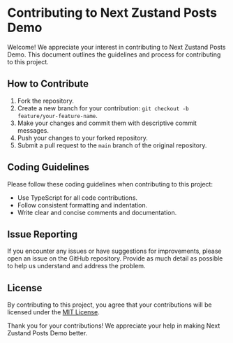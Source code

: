 # Contributing to Next Zustand Posts Demo

Welcome! We appreciate your interest in contributing to Next Zustand Posts Demo. This document outlines the guidelines and process for contributing to this project.

## How to Contribute

1. Fork the repository.
2. Create a new branch for your contribution: `git checkout -b feature/your-feature-name`.
3. Make your changes and commit them with descriptive commit messages.
4. Push your changes to your forked repository.
5. Submit a pull request to the `main` branch of the original repository.

## Coding Guidelines

Please follow these coding guidelines when contributing to this project:

- Use TypeScript for all code contributions.
- Follow consistent formatting and indentation.
- Write clear and concise comments and documentation.

## Issue Reporting

If you encounter any issues or have suggestions for improvements, please open an issue on the GitHub repository. Provide as much detail as possible to help us understand and address the problem.

## License

By contributing to this project, you agree that your contributions will be licensed under the [MIT License](link-to-license.md).

Thank you for your contributions! We appreciate your help in making Next Zustand Posts Demo better.
